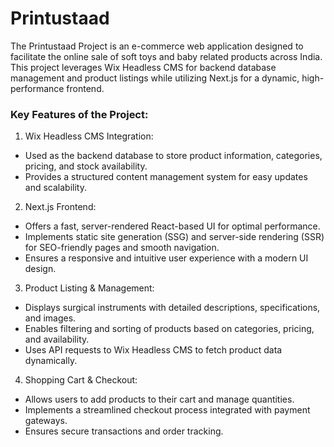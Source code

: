 # Printustaad

The Printustaad Project is an e-commerce web application designed to facilitate the online sale of soft toys and baby related products across India. This project leverages Wix Headless CMS for backend database management and product listings while utilizing Next.js for a dynamic, high-performance frontend.

### Key Features of the Project:

1. Wix Headless CMS Integration:

- Used as the backend database to store product information, categories, pricing, and stock availability.
- Provides a structured content management system for easy updates and scalability.

2. Next.js Frontend:

- Offers a fast, server-rendered React-based UI for optimal performance.
- Implements static site generation (SSG) and server-side rendering (SSR) for SEO-friendly pages and smooth navigation.
- Ensures a responsive and intuitive user experience with a modern UI design.

3. Product Listing & Management:

- Displays surgical instruments with detailed descriptions, specifications, and images.
- Enables filtering and sorting of products based on categories, pricing, and availability.
- Uses API requests to Wix Headless CMS to fetch product data dynamically.

4. Shopping Cart & Checkout:

- Allows users to add products to their cart and manage quantities.
- Implements a streamlined checkout process integrated with payment gateways.
- Ensures secure transactions and order tracking.
